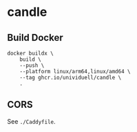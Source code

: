 # candle

## Build Docker

```
docker buildx \
    build \
    --push \
    --platform linux/arm64,linux/amd64 \
    --tag ghcr.io/unividuell/candle \
    .
```

## CORS

See `./Caddyfile`.